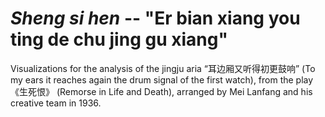 # *Sheng si hen* -- "Er bian xiang you ting de chu jing gu xiang"
Visualizations for the analysis of the jingju aria “耳边厢又听得初更鼓响” (To my ears it reaches again the drum signal of the first watch), from the play 《生死恨》 (Remorse in Life and Death), arranged by Mei Lanfang and his creative team in 1936.
